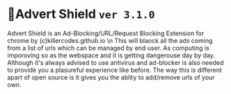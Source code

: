 **📛Advert Shield** `ver 3.1.0`
===

Advert Shield is an Ad-Blocking/URL/Request Blocking Extension for chrome by (c)killercodes.github.io \n This will blaock all the ads coming from a list of urls which can be managed by end user.
As computing is imporoving so as the webspace and it is getting dangerouse day by day. Although it's always advised to use antivirus and ad-blocker is also needed to provide you a plasureful experience like before.
The way this is different apart of open source is it gives you the ablity to add/remove urls of your own.
